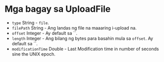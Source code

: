 # Mga bagay sa UploadFile

* `type` String - `file`.
* `filePath` String - Ang landas ng file na maaaring i-upload na.
* `offset` Integer - Ay default sa ``.
* `length` Integer - Ang bilang ng bytes para basahin mula sa `offset`. Ay default sa ``.
* `modificationTime` Double - Last Modification time in number of seconds sine the UNIX epoch.